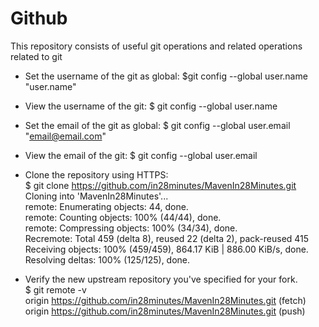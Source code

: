 # Github
This repository consists of useful git operations and related operations related to git

- Set the username of the git as global:
  $git config --global user.name "user.name"

- View the username of the git:
  $ git config --global user.name

- Set the email of the git as global:
  $ git config --global user.email "email@email.com"

- View the email of the git:
  $ git config --global user.email

- Clone the repository using HTTPS:  
      $ git clone https://github.com/in28minutes/MavenIn28Minutes.git  
      Cloning into 'MavenIn28Minutes'...  
      remote: Enumerating objects: 44, done.  
      remote: Counting objects: 100% (44/44), done.  
      remote: Compressing objects: 100% (34/34), done.  
      Recremote: Total 459 (delta 8), reused 22 (delta 2), pack-reused 415  
      Receiving objects: 100% (459/459), 864.17 KiB | 886.00 KiB/s, done.  
      Resolving deltas: 100% (125/125), done.  

- Verify the new upstream repository you've specified for your fork.  
      $ git remote -v  
      origin  https://github.com/in28minutes/MavenIn28Minutes.git (fetch)  
      origin  https://github.com/in28minutes/MavenIn28Minutes.git (push)  
